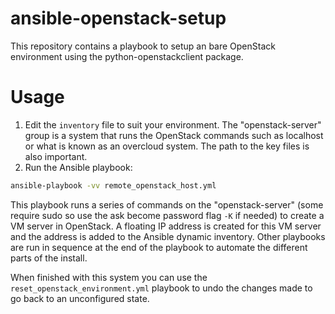 # ansible-openstack-setup

This repository contains a playbook to setup an bare OpenStack environment
using the python-openstackclient package.

# Usage

1. Edit the `inventory` file to suit your environment. The "openstack-server"
group is a system that runs the OpenStack commands such as localhost or what
is known as an overcloud system. The path to the key files is also important.
2. Run the Ansible playbook:
```sh
ansible-playbook -vv remote_openstack_host.yml
```

This playbook runs a series of commands on the "openstack-server" (some require
sudo so use the ask become password flag `-K` if needed) to create a VM server
in OpenStack. A floating IP address is created for this VM server and the
address is added to the Ansible dynamic inventory. Other playbooks are run in
sequence at the end of the playbook to automate the different parts of the
install.

When finished with this system you can use the `reset_openstack_environment.yml`
playbook to undo the changes made to go back to an unconfigured state.
